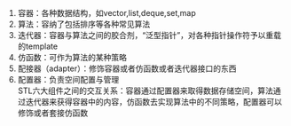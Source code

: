 1. 容器：各种数据结构，如vector,list,deque,set,map
2. 算法：容纳了包括排序等各种常见算法
3. 迭代器：容器与算法之间的胶合剂，“泛型指针”，对各种指针操作符予以重载的template
4. 仿函数：可作为算法的某种策略
5. 配接器（adapter）：修饰容器或者仿函数或者迭代器接口的东西
6. 配置器：负责空间配置与管理  
STL六大组件之间的交互关系：容器通过配置器来取得数据存储空间，算法通过迭代器来获得容器中的内容，仿函数去实现算法中的不同策略，配置器可以修饰或者套接仿函数  